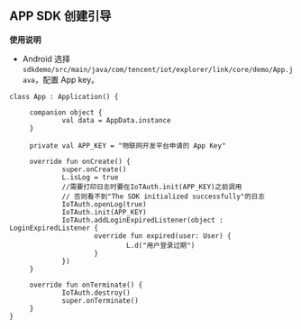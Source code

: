 ## APP SDK 创建引导

**使用说明**

- Android
选择 `sdkdemo/src/main/java/com/tencent/iot/explorer/link/core/demo/App.java`，配置 App key。   

```
class App : Application() {

     companion object {
             val data = AppData.instance
     }

     private val APP_KEY = "物联网开发平台申请的 App Key"

     override fun onCreate() {
             super.onCreate()
             L.isLog = true
             //需要打印日志时要在IoTAuth.init(APP_KEY)之前调用
             // 否则看不到"The SDK initialized successfully"的日志
             IoTAuth.openLog(true)
             IoTAuth.init(APP_KEY)
             IoTAuth.addLoginExpiredListener(object : LoginExpiredListener {
                     override fun expired(user: User) {
                             L.d("用户登录过期")
                     }
             })
     }

     override fun onTerminate() {
             IoTAuth.destroy()
             super.onTerminate()
     }
}   
```